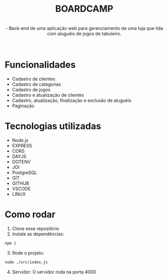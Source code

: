 <div align="center">
  <h1>BOARDCAMP</h1>
  <br>
  - Back-end de uma aplicação web para gerenciamento de uma loja que lida com aluguéis de jogos de tabuleiro. 
  <br>
  <br>
</div>
<br>
  
# Funcionalidades
- Cadastro de clientes
- Cadastro de categorias 
- Cadastro de jogos
- Cadastro e atualização de clientes
- Cadastro, atualização, finalização e exclusão de aluguéis
- Paginação 

# Tecnologias utilizadas
- Node.js
- EXPRESS
- CORS
- DAYJS
- DOTENV
- JOI
- PostgreSQL
- GIT
- GITHUB
- VSCODE
- LINUX

# Como rodar
1. Clone esse repositório
2. Instale as dependências:
```bash
npm i
```
3. Rode o projeto:
```bash
node ./src/index.js
```
4. Servidor:
O servidor roda na porta 4000

<br>